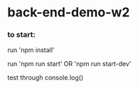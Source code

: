 # back-end-demo-w2

### to start:

run 'npm install'

run 'npm run start' OR 'npm run start-dev'

test through console.log()
